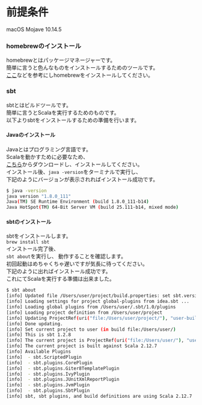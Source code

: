 # 前提条件
macOS Mojave 10.14.5

### homebrewのインストール
homebrewとはパッケージマネージャーです。  
簡単に言うと色んなものをインストールするためのツールです。  
[ここ](https://qiita.com/_daisuke/items/d3b2477d15ed2611a058)などを参考にしhomebrewをインストールしてください。

### sbt
sbtとはビルドツールです。  
簡単に言うとScalaを実行するためのものです。  
以下よりsbtをインストールするための準備を行います。

#### Javaのインストール
Javaとはプログラミング言語です。  
Scalaを動かすために必要なため、  
[こちら](https://www.java.com/ja/download/mac_download.jsp)からダウンロードし、インストールしてください。  
インストール後、`java -version`をターミナルで実行し、  
下記のようにバージョンが表示されればインストール成功です。

```bash
$ java -version
java version "1.8.0_111"
Java(TM) SE Runtime Environment (build 1.8.0_111-b14)
Java HotSpot(TM) 64-Bit Server VM (build 25.111-b14, mixed mode)
```

#### sbtのインストール
sbtをインストールします。  
`brew install sbt`  
インストール完了後、  
`sbt about`を実行し、  動作することを確認します。  
初回起動はめちゃくちゃ遅いですが気長に待ってください。  
下記のように出ればインストール成功です。  
これにてScalaを実行する準備は出来ました。  
```bash
$ sbt about
[info] Updated file /Users/user/project/build.properties: set sbt.version to 1.2.8
[info] Loading settings for project global-plugins from idea.sbt ...
[info] Loading global plugins from /Users/user/.sbt/1.0/plugins
[info] Loading project definition from /Users/user/project
[info] Updating ProjectRef(uri("file:/Users/user/project/"), "user-build")...
[info] Done updating.
[info] Set current project to user (in build file:/Users/user/)
[info] This is sbt 1.2.8
[info] The current project is ProjectRef(uri("file:/Users/user/"), "user") 0.1.0-SNAPSHOT
[info] The current project is built against Scala 2.12.7
[info] Available Plugins
[info]  - sbt.ScriptedPlugin
[info]  - sbt.plugins.CorePlugin
[info]  - sbt.plugins.Giter8TemplatePlugin
[info]  - sbt.plugins.IvyPlugin
[info]  - sbt.plugins.JUnitXmlReportPlugin
[info]  - sbt.plugins.JvmPlugin
[info]  - sbt.plugins.SbtPlugin
[info] sbt, sbt plugins, and build definitions are using Scala 2.12.7
```
